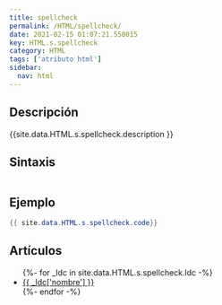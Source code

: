 ```yaml
---
title: spellcheck
permalink: /HTML/spellcheck/
date: 2021-02-15 01:07:21.550015
key: HTML.s.spellcheck
category: HTML
tags: ['atributo html']
sidebar: 
  nav: html
---
```


## Descripción
{{site.data.HTML.s.spellcheck.description }}

## Sintaxis
~~~html
~~~

## Ejemplo
~~~java
{{ site.data.HTML.s.spellcheck.code}}
~~~

## Artículos
<ul>
{%- for _ldc in site.data.HTML.s.spellcheck.ldc -%}
   <li>
       <a href="{{_ldc['url'] }}">{{ _ldc['nombre'] }}</a>
   </li>
{%- endfor -%}
</ul>

